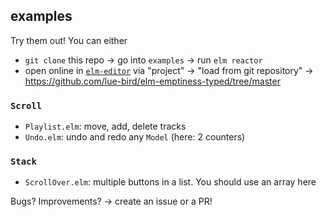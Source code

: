 ## examples

Try them out! You can either

  - `git clone` this repo → go into `examples` → run `elm reactor`
  - open online in [`elm-editor`](https://elm-editor.com/)
    via "project" → "load from git repository" → <https://github.com/lue-bird/elm-emptiness-typed/tree/master>

### `Scroll`

  - `Playlist.elm`: move, add, delete tracks
  - `Undo.elm`: undo and redo any `Model` (here: 2 counters)

### `Stack`

  - `ScrollOver.elm`: multiple buttons in a list.
    You should use an array here

Bugs? Improvements? → create an issue or a PR!
